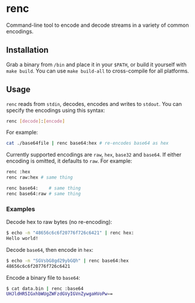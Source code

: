 # renc

Command-line tool to encode and decode streams in a variety of common encodings.

## Installation

Grab a binary from `/bin` and place it in your `$PATH`, or build it yourself with `make build`. You
can use `make build-all` to cross-compile for all platforms.

## Usage

`renc` reads from `stdin`, decodes, encodes and writes to `stdout`. You can specify the encodings
using this syntax:

```bash
renc [decode]:[encode]
```

For example:

```bash
cat ./base64file | renc base64:hex # re-encodes base64 as hex
```

Currently supported encodings are `raw`, `hex`, `base32` and `base64`. If either encoding is
omitted, it defaults to `raw`. For example:

```bash
renc :hex
renc raw:hex # same thing
```
```bash
renc base64:    # same thing
renc base64:raw # same thing
```

### Examples

Decode hex to raw bytes (no re-encoding):
```bash
$ echo -n "48656c6c6f20776f726c6421" | renc hex:
Hello world!
```

Decode `base64`, then encode in `hex`:

```bash
$ echo -n "SGVsbG8gd29ybGQh" | renc base64:hex
48656c6c6f20776f726c6421
```

Encode a binary file to `base64`:

```bash
$ cat data.bin | renc :base64
UHJldHR5IGxhbWUgZWFzdGVyIGVnZywgaHVoPw==
```
